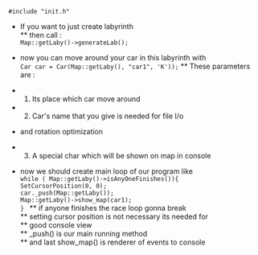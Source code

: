 ``` #include "init.h" ```
- If you want to just create labyrinth  <br/>
** then call : <br/>
``` Map::getLaby()->generateLab(); ```

- now you can move around your car in this labyrinth with <br/>
``` Car car = Car(Map::getLaby(), "car1", 'K')); ```
** These parameters are : <br/>
- 1) Its place which car move around
- 2) Car's name that you give is needed for file I/o  <br/>
-    and rotation optimization
- 3) A special char which will be shown on map in console

- now we should create main loop of our program like <br/>
``` while ( Map::getLaby()->isAnyOneFinishes()){ ``` <br/>
``` SetCursorPosition(0, 0); ```                     <br/>
``` car._push(Map::getLaby()); ```                   <br/>
``` Map::getLaby()->show_map(car1); ```              <br/>
```} ```
** if anyone finishes the race loop gonna break <br/>
** setting cursor position is not necessary its needed for  <br/>
** good console view <br/>
** _push() is our main running method <br/>
** and last show_map() is renderer of events to console 

